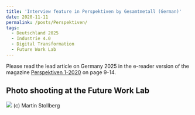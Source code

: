 ```yaml
---
title: 'Interview feature in Perspektiven by Gesamtmetall (German)'
date: 2020-11-11
permalink: /posts/Perspektiven/
tags:
  - Deutschland 2025
  - Industrie 4.0
  - Digital Transformation
  - Future Work Lab
---
```


Please read the lead article on Germany 2025 in the e-reader version of the magazine [Perspektiven 1-2020](https://www.gesamtmetall.de/aktuell/publikationen/perspektiven-ausgabe-1) on page 9-14.


Photo shooting at the Future Work Lab
------
![](https://smsiscum.github.io/images/20200827MST_00005.jpg)
(c) Martin Stollberg
